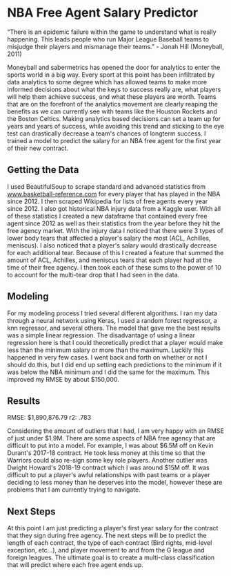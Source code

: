 # NBA Free Agent Salary Predictor

“There is an epidemic failure within the game to understand what is really happening. This leads people who run Major League Baseball teams to misjudge their players and mismanage their teams.”
  							                - Jonah Hill (Moneyball, 2011)

Moneyball and sabermetrics has opened the door for analytics to enter the sports world in a big way. Every sport at this point has been infiltrated by data analytics to some degree which has allowed teams to make more informed decisions about what the keys to success really are, what players will help them achieve success, and what these players are worth. Teams that are on the forefront of the analytics movement are clearly reaping the benefits as we can currently see with teams like the Houston Rockets and the Boston Celtics. Making analytics based decisions can set a team up for years and years of success, while avoiding this trend and sticking to the eye test can drastically decrease a team's chances of longterm success. I trained a model to predict the salary for an NBA free agent for the first year of their new contract.

## Getting the Data

I used BeautifulSoup to scrape standard and advanced statistics from www.basketball-reference.com for every player that has played in the NBA since 2012. I then scraped Wikipedia for lists of free agents every year since 2012. I also got historical NBA injury data from a Kaggle user. With all of these statistics I created a new dataframe that contained every free agent since 2012 as well as their statistics from the year before they hit the free agency market. With the injury data I noticed that there were 3 types of lower body tears that affected a player's salary the most (ACL, Achilles, meniscus). I also noticed that a player's salary would drastically decrease for each additional tear. Because of this I created a feature that summed the amount of ACL, Achilles, and meniscus tears that each player had at the time of their free agency. I then took each of these sums to the power of 10 to account for the multi-tear drop that I had seen in the data.

## Modeling

For my modeling process I tried several different algorithms. I ran my data through a neural network using Keras, I used a random forest regressor, a knn regressor, and several others. The model that gave me the best results was a simple linear regression. The disadvantage of using a linear regression here is that I could theoretically predict that a player would make less than the minimum salary or more than the maximum. Luckily this happened in very few cases. I went back and forth on whether or not I should do this, but I did end up setting each predictions to the minimum if it was below the NBA minimum and I did the same for the maximum. This improved my RMSE by about $150,000.

## Results

RMSE: $1,890,876.79
r2: .783

Considering the amount of outliers that I had, I am very happy with an RMSE of just under $1.9M. There are some aspects of NBA free agency that are difficult to put into a model. For example, I was about $6.5M off on Kevin Durant's 2017-18 contract. He took less money at this time so that the Warriors could also re-sign some key role players. Another outlier was Dwight Howard's 2018-19 contract which I was around $15M off. It was difficult to put a player's awful relationships with past teams or a player deciding to less money than he deserves into the model, however these are problems that I am currently trying to navigate.

## Next Steps

At this point I am just predicting a player's first year salary for the contract that they sign during free agency. The next steps will be to predict the length of each contract, the type of each contract (Bird rights, mid-level exception, etc...), and player movement to and from the G league and foreign leagues. The ultimate goal is to create a multi-class classification that will predict where each free agent ends up.
